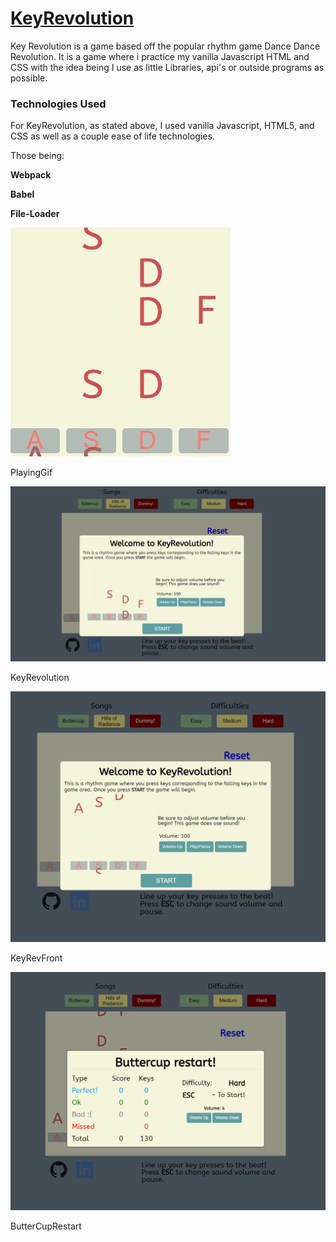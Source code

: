 # [KeyRevolution](https://alexarchibeque.github.io/KeyRevolution/)

Key Revolution is a game based off the popular rhythm game Dance Dance Revolution. 
It is a game where i practice my vanilla Javascript HTML and CSS with the idea being I use as little Libraries, api's or outside programs as possible.

### Technologies Used

For KeyRevolution, as stated above, I used vanilla Javascript, HTML5, and CSS as well as a couple ease of life technologies.

Those being: 

**Webpack**

**Babel**

**File-Loader**

![alt-text](https://github.com/AlexArchibeque/KeyRevolution/blob/main/imgs/PlayingGif.gif "Playing the Game")

PlayingGif

![alt-text](https://github.com/AlexArchibeque/KeyRevolution/blob/main/imgs/KeyRevolution.png "Playing the Game")

KeyRevolution

![alt-text](https://github.com/AlexArchibeque/KeyRevolution/blob/main/imgs/KeyRevFront.png "Playing the Game")

KeyRevFront

![alt-text](https://github.com/AlexArchibeque/KeyRevolution/blob/main/imgs/ButterCupRestart.png "Playing the Game")

ButterCupRestart